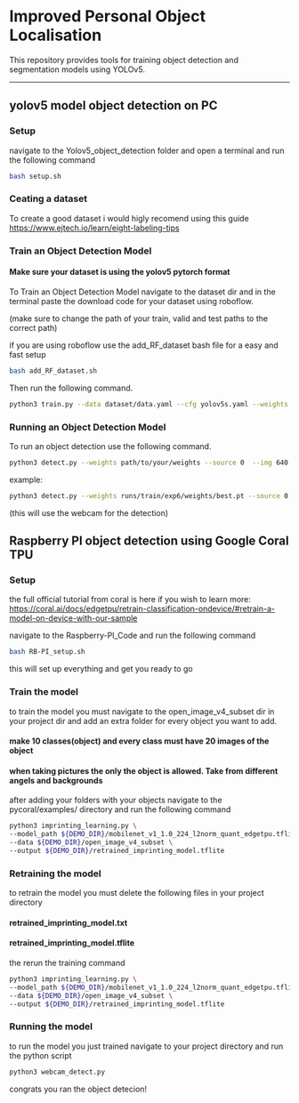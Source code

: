# Improved Personal Object Localisation

This repository provides tools for training object detection and segmentation models using YOLOv5.

---
## **yolov5 model object detection on PC**

### **Setup**
navigate to the Yolov5_object_detection folder and open a terminal and run the following command
```bash
bash setup.sh
```

### **Ceating a dataset**
To create a good dataset i would higly recomend using this guide
https://www.ejtech.io/learn/eight-labeling-tips

### **Train an Object Detection Model**

#### **Make sure your dataset is using the yolov5 pytorch format**
To Train an Object Detection Model navigate to the dataset dir and in the terminal paste the download code for your dataset using roboflow.


(make sure to change the path of your train, valid and test paths to the correct path)

if you are using roboflow use the add_RF_dataset bash file for a easy and fast setup
```bash
bash add_RF_dataset.sh
```

Then run the following command.
```bash
python3 train.py --data dataset/data.yaml --cfg yolov5s.yaml --weights '' --batch-size 8
```

### **Running an Object Detection Model**
To run an object detection use the following command.
```bash
python3 detect.py --weights path/to/your/weights --source 0  --img 640
```

example:
```bash
python3 detect.py --weights runs/train/exp6/weights/best.pt --source 0  --img 640
```
(this will use the webcam for the detection)




## **Raspberry PI object detection using Google Coral TPU**

### **Setup**

the full official tutorial from coral is here if you wish to learn more: https://coral.ai/docs/edgetpu/retrain-classification-ondevice/#retrain-a-model-on-device-with-our-sample

navigate to the Raspberry-PI_Code and run the following command

```bash
bash RB-PI_setup.sh
```
this will set up everything and get you ready to go

### **Train the model**

to train the model you must navigate to the open_image_v4_subset dir in your project dir and add an extra folder for every object you want to add.

#### **make 10 classes(object) and every class must have 20 images of the object**
#### **when taking pictures the only the object is allowed. Take from different angels and backgrounds**

after adding your folders with your objects navigate to the pycoral/examples/ directory and run the following command

```bash
python3 imprinting_learning.py \
--model_path ${DEMO_DIR}/mobilenet_v1_1.0_224_l2norm_quant_edgetpu.tflite \
--data ${DEMO_DIR}/open_image_v4_subset \
--output ${DEMO_DIR}/retrained_imprinting_model.tflite
```

### **Retraining the model**

to retrain the model you must delete the following files in your project directory
#### **retrained_imprinting_model.txt**
#### **retrained_imprinting_model.tflite**

the rerun the training command
```bash
python3 imprinting_learning.py \
--model_path ${DEMO_DIR}/mobilenet_v1_1.0_224_l2norm_quant_edgetpu.tflite \
--data ${DEMO_DIR}/open_image_v4_subset \
--output ${DEMO_DIR}/retrained_imprinting_model.tflite
```

### **Running the model**

to run the model you just trained navigate to your project directory and run the python script

```bash
python3 webcam_detect.py
```
congrats you ran the object detecion!